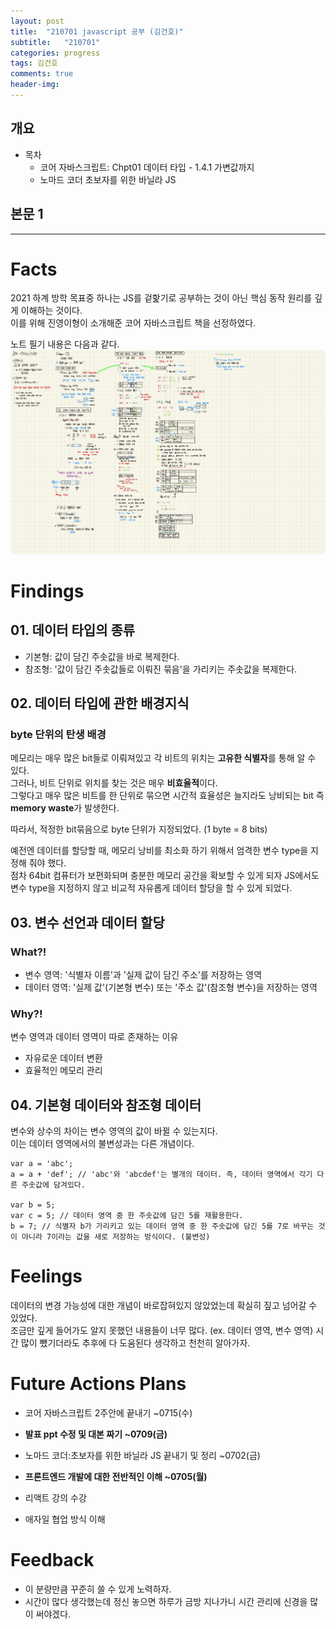 ```yaml
---
layout: post
title:  "210701 javascript 공부 (김건호)"
subtitle:   "210701"
categories: progress
tags: 김건호
comments: true
header-img: 
---
```


## 개요
> 

- 목차
	- 코어 자바스크립트: Chpt01 데이터 타입 - 1.4.1 가변값까지
	- 노마드 코더 초보자를 위한 바닐라 JS
  

## 본문 1
---
# Facts
2021 하계 방학 목표중 하나는 JS를 겉핥기로 공부하는 것이 아닌 핵심 동작 원리를 깊게 이해하는 것이다.  
이를 위해 진영이형이 소개해준 코어 자바스크립트 책을 선정하였다.

노트 필기 내용은 다음과 같다.
![0701_CoreJS_Note](../assets/img/progress/김건호/0701_CoreJS_Note.jpg)

# Findings
## 01. 데이터 타입의 종류
- 기본형: 값이 담긴 주솟값을 바로 복제한다.
- 참조형: '값이 담긴 주솟값들로 이뤄진 묶음'을 가리키는 주솟값을 복제한다.

## 02. 데이터 타입에 관한 배경지식
### byte 단위의 탄생 배경  
메모리는 매우 많은 bit들로 이뤄져있고 각 비트의 위치는 **고유한 식별자**를 통해 알 수 있다.  
그러나, 비트 단위로 위치를 찾는 것은 매우 **비효율적**이다.  
그렇다고 매우 많은 비트를 한 단위로 묶으면 시간적 효율성은 늘지라도 낭비되는 bit 즉 **memory waste**가 발생한다.  

따라서, 적정한 bit묶음으로 byte 단위가 지정되었다. (1 byte = 8 bits)  

예전엔 데이터를 할당할 때, 메모리 낭비를 최소화 하기 위해서 엄격한 변수 type을 지정해 줘야 했다.  
점차 64bit 컴퓨터가 보편화되며 충분한 메모리 공간을 확보할 수 있게 되자 JS에서도 변수 type을 지정하지 않고 비교적 자유롭게 데이터 할당을 할 수 있게 되었다.  

## 03. 변수 선언과 데이터 할당

### What?!
- 변수 영역: '식별자 이름'과 '실제 값이 담긴 주소'를 저장하는 영역  
- 데이터 영역: '실제 값'(기본형 변수) 또는 '주소 값'(참조형 변수)을 저장하는 영역

### Why?!
변수 영역과 데이터 영역이 따로 존재하는 이유  
- 자유로운 데이터 변환
- 효율적인 메모리 관리

## 04. 기본형 데이터와 참조형 데이터
변수와 상수의 차이는 변수 영역의 값이 바뀔 수 있는지다.  
이는 데이터 영역에서의 불변성과는 다른 개념이다.  

~~~
var a = 'abc';
a = a + 'def'; // 'abc'와 'abcdef'는 별개의 데이터. 즉, 데이터 영역에서 각기 다른 주솟값에 담겨있다.

var b = 5;
var c = 5; // 데이터 영역 중 한 주솟값에 담긴 5를 재활용한다.
b = 7; // 식별자 b가 가리키고 있는 데이터 영역 중 한 주솟값에 담긴 5를 7로 바꾸는 것이 아니라 7이라는 값을 새로 저장하는 방식이다. (불변성)
~~~

# Feelings
데이터의 변경 가능성에 대한 개념이 바로잡혀있지 않았었는데 확실히 짚고 넘어갈 수 있었다.  
조금만 깊게 들어가도 알지 못했던 내용들이 너무 많다. (ex. 데이터 영역, 변수 영역) 시간 많이 뺐기더라도 추후에 다 도움된다 생각하고 천천히 알아가자.  


# Future Actions Plans
- 코어 자바스크립트 2주안에 끝내기 ~0715(수)
- **발표 ppt 수정 및 대본 짜기 ~0709(금)**
- 노마드 코더:초보자를 위한 바닐라 JS 끝내기 및 정리 ~0702(금)
- **프론트엔드 개발에 대한 전반적인 이해 ~0705(월)**

- 리액트 강의 수강
- 애자일 협업 방식 이해

# Feedback
- 이 분량만큼 꾸준히 쓸 수 있게 노력하자.
- 시간이 많다 생각했는데 정신 놓으면 하루가 금방 지나가니 시간 관리에 신경을 많이 써야겠다.
